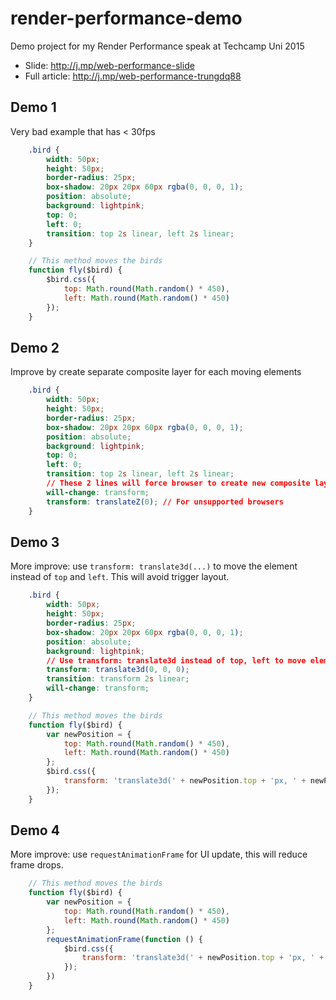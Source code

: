 # render-performance-demo
Demo project for my Render Performance speak at Techcamp Uni 2015

- Slide: http://j.mp/web-performance-slide
- Full article: http://j.mp/web-performance-trungdq88


## Demo 1

Very bad example that has < 30fps

```css
    .bird {
        width: 50px;
        height: 50px;
        border-radius: 25px;
        box-shadow: 20px 20px 60px rgba(0, 0, 0, 1);
        position: absolute;
        background: lightpink;
        top: 0;
        left: 0;
        transition: top 2s linear, left 2s linear;
    }
```

```js
    // This method moves the birds
    function fly($bird) {
        $bird.css({
            top: Math.round(Math.random() * 450),
            left: Math.round(Math.random() * 450)
        });
    }
```

## Demo 2

Improve by create separate composite layer for each moving elements

```css
    .bird {
        width: 50px;
        height: 50px;
        border-radius: 25px;
        box-shadow: 20px 20px 60px rgba(0, 0, 0, 1);
        position: absolute;
        background: lightpink;
        top: 0;
        left: 0;
        transition: top 2s linear, left 2s linear;
        // These 2 lines will force browser to create new composite layer for .bird
        will-change: transform;
        transform: translateZ(0); // For unsupported browsers
    }
```

## Demo 3

More improve: use `transform: translate3d(...)` to move the element instead of `top` and `left`. This will avoid trigger layout.

```css
    .bird {
        width: 50px;
        height: 50px;
        border-radius: 25px;
        box-shadow: 20px 20px 60px rgba(0, 0, 0, 1);
        position: absolute;
        background: lightpink;
        // Use transform: translate3d instead of top, left to move elements
        transform: translate3d(0, 0, 0);
        transition: transform 2s linear;
        will-change: transform;
    }
```

```js
    // This method moves the birds
    function fly($bird) {
        var newPosition = {
            top: Math.round(Math.random() * 450),
            left: Math.round(Math.random() * 450)
        };
        $bird.css({
            transform: 'translate3d(' + newPosition.top + 'px, ' + newPosition.left + 'px, 0)',
        });
    }
```

## Demo 4

More improve: use `requestAnimationFrame` for UI update, this will reduce frame drops.

```js
    // This method moves the birds
    function fly($bird) {
        var newPosition = {
            top: Math.round(Math.random() * 450),
            left: Math.round(Math.random() * 450)
        };
        requestAnimationFrame(function () {
            $bird.css({
                transform: 'translate3d(' + newPosition.top + 'px, ' + newPosition.left + 'px, 0)',
            });
        })
    }
```
